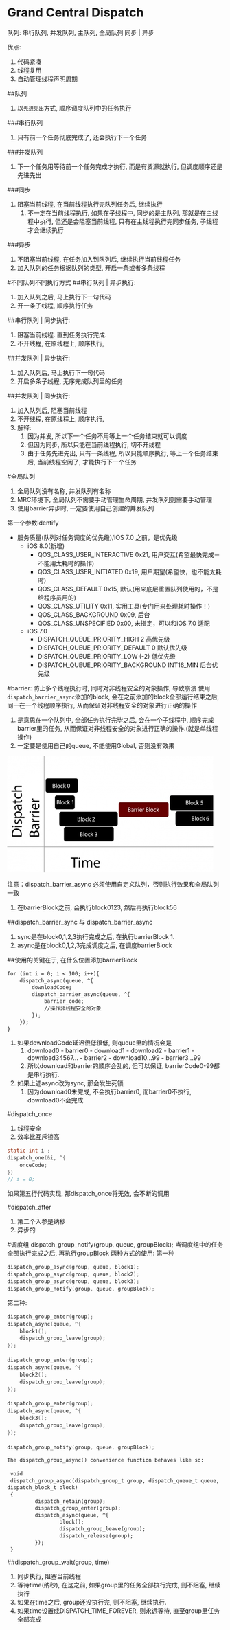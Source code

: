 # Grand Central Dispatch 
队列: 串行队列, 并发队列, 主队列, 全局队列
同步 | 异步

优点:
1. 代码紧凑
2. 线程复用
3. 自动管理线程声明周期

##队列
1. 以`先进先出`方式, 顺序调度队列中的任务执行

###串行队列
1. 只有前一个任务彻底完成了, 还会执行下一个任务

###并发队列
1. 下一个任务用等待前一个任务完成才执行, 而是有资源就执行, 但调度顺序还是先进先出

###同步
1. 阻塞当前线程, 在当前线程执行完队列任务后, 继续执行
    1. 不一定在当前线程执行, 如果在子线程中, 同步的是主队列, 那就是在主线程中执行, 但还是会阻塞当前线程, 只有在主线程执行完同步任务, 子线程才会继续执行

###异步
1. 不阻塞当前线程, 在任务加入到队列后, 继续执行当前线程任务
2. 加入队列的任务根据队列的类型, 开启一条或者多条线程


#不同队列不同执行方式
##串行队列 | 异步执行:
1. 加入队列之后, 马上执行下一句代码
2. 开一条子线程, 顺序执行任务

##串行队列 | 同步执行:
1. 阻塞当前线程. 直到任务执行完成.
2. 不开线程, 在原线程上, 顺序执行, 

##并发队列 | 异步执行:
1. 加入队列后, 马上执行下一句代码
2. 开启多条子线程, 无序完成队列里的任务

##并发队列 | 同步执行:
1. 加入队列后, 阻塞当前线程
2. 不开线程, 在原线程上, 顺序执行, 
3. 解释:
    1. 因为并发, 所以下一个任务不用等上一个任务结束就可以调度
    2. 但因为同步, 所以只能在当前线程执行, 切不开线程
    3. 由于任务先进先出, 只有一条线程, 所以只能顺序执行, 等上一个任务结束后, 当前线程空闲了, 才能执行下一个任务


#全局队列
1. 全局队列没有名称, 并发队列有名称
2. MRC环境下, 全局队列不需要手动管理生命周期, 并发队列则需要手动管理
3. 使用barrier异步时, 一定要使用自己创建的并发队列

第一个参数Identify
* 服务质量(队列对任务调度的优先级)/iOS 7.0 之前，是优先级
    * iOS 8.0(新增)
        * QOS_CLASS_USER_INTERACTIVE 0x21, 用户交互(希望最快完成－不能用太耗时的操作)
        * QOS_CLASS_USER_INITIATED 0x19, 用户期望(希望快，也不能太耗时)
        * QOS_CLASS_DEFAULT 0x15, 默认(用来底层重置队列使用的，不是给程序员用的)
        * QOS_CLASS_UTILITY 0x11, 实用工具(专门用来处理耗时操作！)
        * QOS_CLASS_BACKGROUND 0x09, 后台
        * QOS_CLASS_UNSPECIFIED 0x00, 未指定，可以和iOS 7.0 适配
    * iOS 7.0
        * DISPATCH_QUEUE_PRIORITY_HIGH 2 高优先级
        * DISPATCH_QUEUE_PRIORITY_DEFAULT 0 默认优先级
        * DISPATCH_QUEUE_PRIORITY_LOW (-2) 低优先级
        * DISPATCH_QUEUE_PRIORITY_BACKGROUND INT16_MIN 后台优先级




#barrier: 防止多个线程执行时, 同时对非线程安全的对象操作, 导致崩溃
使用`dispatch_barrier_async`添加的block, 会在之前添加的block全部运行结束之后, 同一在一个线程顺序执行, 从而保证对非线程安全的对象进行正确的操作
1. 是意思在一个队列中, 全部任务执行完毕之后, 会在一个子线程中, 顺序完成barrier里的任务, 从而保证对非线程安全的对象进行正确的操作.(就是单线程操作)
2. 一定要是使用自己的queue, 不能使用Global, 否则没有效果

![-w360](media/15915904207315.jpg)

注意：dispatch_barrier_async 必须使用自定义队列，否则执行效果和全局队列一致
1. 在barrierBlock之前, 会执行block0123, 然后再执行block56

##dispatch_barrier_sync 与 dispatch_barrier_async
1. sync是在block0,1,2,3执行完成之后, 在执行barrierBlock
    1. 
2. async是在block0,1,2,3完成调度之后, 在调度barrierBlock

##使用的关键在于, 在什么位置添加barrierBlock
```
for (int i = 0; i < 100; i++){
    dispatch_async(queue, ^{
        downloadCode;
        dispatch_barrier_async(queue, ^{
            barrier_code;
            //操作非线程安全的对象
        });
    });
}
```
1. 如果downloadCode延迟很低很低, 则queue里的情况会是
    1. download0 - barrier0 - download1 - download2 - barrier1 - download34567... - barrier2 - download10...99 - barrier3...99
    2. 所以download和barrier的顺序会乱的, 但可以保证, barrierCode0-99都是串行执行. 
2. 如果上述async改为sync, 那会发生死锁
    1. 因为download0未完成, 不会执行barrier0, 而barrier0不执行, download0不会完成

    
#dispatch_once
1. 线程安全
2. 效率比互斥锁高


```c
static int i ;
dispatch_one(&i, ^{
    onceCode;
})
// i = 0;

```
如果第五行代码实现, 那dispatch_once将无效, 会不断的调用

#dispatch_after
1. 第二个入参是纳秒
2. 异步的

#调度组
dispatch_group_notify(group, queue, groupBlock);
当调度组中的任务全部执行完成之后, 再执行groupBlock
两种方式的使用:
第一种
```c
dispatch_group_async(group, queue, block1);
dispatch_group_async(group, queue, block2);
dispatch_group_async(group, queue, block3);
dispatch_group_notify(group, queue, groupBlock);
```

第二种:
```c
dispatch_group_enter(group);
dispatch_async(queue, ^{
    block1();
    dispatch_group_leave(group);
});

dispatch_group_enter(group);
dispatch_async(queue, ^{
    block2();
    dispatch_group_leave(group);
});

dispatch_group_enter(group);
dispatch_async(queue, ^{
    block3();
    dispatch_group_leave(group);
});

dispatch_group_notify(group, queue, groupBlock);

```


    The dispatch_group_async() convenience function behaves like so:

     void
     dispatch_group_async(dispatch_group_t group, dispatch_queue_t queue, dispatch_block_t block)
     {
             dispatch_retain(group);
             dispatch_group_enter(group);
             dispatch_async(queue, ^{
                     block();
                     dispatch_group_leave(group);
                     dispatch_release(group);
             });
     }

##dispatch_group_wait(group, time)
1. 同步执行, 阻塞当前线程
2. 等待time(纳秒), 在这之前, 如果group里的任务全部执行完成, 则不阻塞, 继续执行
3. 如果在time之后, group还没执行完, 则不阻塞, 继续执行.
4. 如果time设置成DISPATCH_TIME_FOREVER, 则永远等待, 直至group里任务全部完成